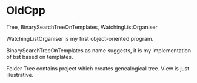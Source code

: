 # OldCpp
Tree, BinarySearchTreeOnTemplates, WatchingListOrganiser

WatchingListOrganiser is my first object-oriented program.

BinarySearchTreeOnTemplates as name suggests, it is my implementation of bst based on templates.

Folder Tree contains project which creates genealogical tree. View is just illustrative.

